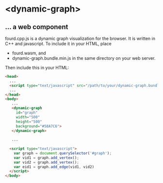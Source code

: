 # &lt;dynamic-graph&gt;
## ... a web component

fourd.cpp.js is a dynamic graph visualization for the browser. It is written in C++ and javascript. 
To include it in your HTML, place 
* fourd.wasm, and
* dynamic-graph.bundle.min.js
in the same directory on your web server. 

Then include this in your HTML: 
```html
<head>
  ...
  <script type="text/javascript" src="/path/to/your/dynamic-graph.bundle.min.js"></script>
  ...
</head>
<body>
   ...
   <dynamic-graph
     id="graph"
     width="500"
     height="500"
     background="#58A7C6">
   </dynamic-graph>
   
   ...
   
  <script type="text/javascript">
    var graph = document.querySelector('#graph');
    var vid1 = graph.add_vertex();
    var vid2 = graph.add_vertex();
    var eid1 = graph.add_edge(vid1, vid2)
  </script>
</body>
```
